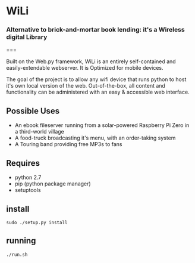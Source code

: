 # WiLi
### Alternative to brick-and-mortar book lending: it's a Wireless digital Library
===

Built on the Web.py framework, WiLi is an entirely self-contained and easily-extendable webserver. It is Optimized for mobile devices.

The goal of the project is to allow any wifi device that runs python to host it's own local version of the web. Out-of-the-box, all content and functionality can be administered with an easy & accessible web interface. 

## Possible Uses

 * An ebook fileserver running from a solar-powered Raspberry Pi Zero in a third-world village
 * A food-truck broadcasting it's menu, with an order-taking system
 * A Touring band providing free MP3s to fans

## Requires

 * python 2.7
 * pip (python package manager)
 * setuptools

## install

`sudo ./setup.py install`

## running

`./run.sh`
